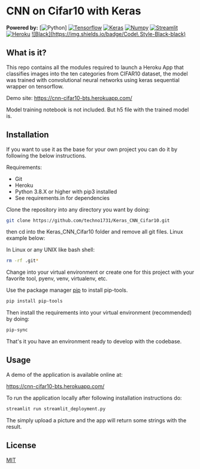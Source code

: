 # CNN on Cifar10 with Keras
**Powered by:**
[![Python](https://img.shields.io/pypi/pyversions/tensorflow?logo=python&logoColor=white)]
[![Tensorflow](https://img.shields.io/badge/Tensorflow-CPU-2.3.2-orange?logo=tensorflow)](https://github.com/tensorflow/tensorflow)
[![Keras](https://img.shields.io/badge/keras-2.4-red?logo=keras)](https://github.com/keras-team/keras)
[![Numpy](https://img.shields.io/badge/Numpy-1.19.5-skyblue?logo=numpy)](https://github.com/numpy/numpy)
[![Streamlit](https://img.shields.io/badge/streamlit-0.74.1-yellow)](https://github.com/streamlit/streamlit)
[![Heroku](https://img.shields.io/badge/Heroku-7.47.7-purple?logo=Heroku)](https://github.com/heroku/cli)
[![Black](https://img.shields.io/badge/Code\ Style-Black-black)](https://github.com/psf/black)
## What is it?

This repo contains all the modules required to launch a Heroku App that classifies images into the ten categories from CIFAR10 dataset, the model was trained with convolutional neural networks using keras sequential wrapper on tensorflow.

Demo site: https://cnn-cifar10-bts.herokuapp.com/

Model training notebook is not included. But h5 file with the trained model is. 

## Installation

If you want to use it as the base for your own project you can do it by following the below instructions.

Requirements:

- Git
- Heroku
- Python 3.8.X or higher with pip3 installed
- See requirements.in for dependencies

Clone the repository into any directory you want by doing:

```bash
git clone https://github.com/techno1731/Keras_CNN_Cifar10.git
```
then cd into the Keras_CNN_Cifar10 folder and remove all git files. Linux example below:

In Linux or any UNIX like bash shell:

```bash
rm -rf .git*
```
Change into your virtual environment or create one for this project with your favorite tool, pyenv, venv, virtualenv, etc.

Use the package manager [pip](https://pip.pypa.io/en/stable/) to install pip-tools.

```bash
pip install pip-tools
```
Then install the requirements into your virtual environment (recommended) by doing:

```bash
pip-sync
```
That's it you have an environment ready to develop with the codebase.

## Usage

A demo of the application is available online at:

https://cnn-cifar10-bts.herokuapp.com/

To run the application locally after following installation instructions do:

```bash
streamlit run streamlit_deployment.py
```
The simply upload a picture and the app will return some strings with the result.

## License
[MIT](https://choosealicense.com/licenses/mit/)
